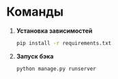 # Команды

1. **Установка зависимостей**
   ```bash
   pip install -r requirements.txt

2. **Запуск бэка**
   ```bash
   python manage.py runserver

